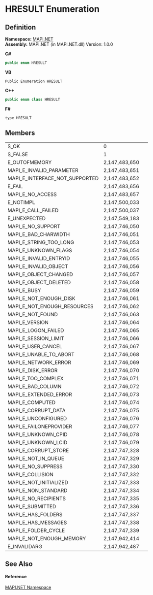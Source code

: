 # HRESULT Enumeration




## Definition
**Namespace:** <a href="5bef4637-66f8-16d4-e5f4-4d0da57a1538.md">MAPI.NET</a>  
**Assembly:** MAPI.NET (in MAPI.NET.dll) Version: 1.0.0

**C#**
``` C#
public enum HRESULT
```
**VB**
``` VB
Public Enumeration HRESULT
```
**C++**
``` C++
public enum class HRESULT
```
**F#**
``` F#
type HRESULT
```



## Members
<table>
<tr>
<td>S_OK</td>
<td>0</td>
<td> </td></tr>
<tr>
<td>S_FALSE</td>
<td>1</td>
<td> </td></tr>
<tr>
<td>E_OUTOFMEMORY</td>
<td>2,147,483,650</td>
<td> </td></tr>
<tr>
<td>MAPI_E_INVALID_PARAMETER</td>
<td>2,147,483,651</td>
<td> </td></tr>
<tr>
<td>MAPI_E_INTERFACE_NOT_SUPPORTED</td>
<td>2,147,483,652</td>
<td> </td></tr>
<tr>
<td>E_FAIL</td>
<td>2,147,483,656</td>
<td> </td></tr>
<tr>
<td>MAPI_E_NO_ACCESS</td>
<td>2,147,483,657</td>
<td> </td></tr>
<tr>
<td>E_NOTIMPL</td>
<td>2,147,500,033</td>
<td> </td></tr>
<tr>
<td>MAPI_E_CALL_FAILED</td>
<td>2,147,500,037</td>
<td> </td></tr>
<tr>
<td>E_UNEXPECTED</td>
<td>2,147,549,183</td>
<td> </td></tr>
<tr>
<td>MAPI_E_NO_SUPPORT</td>
<td>2,147,746,050</td>
<td> </td></tr>
<tr>
<td>MAPI_E_BAD_CHARWIDTH</td>
<td>2,147,746,051</td>
<td> </td></tr>
<tr>
<td>MAPI_E_STRING_TOO_LONG</td>
<td>2,147,746,053</td>
<td> </td></tr>
<tr>
<td>MAPI_E_UNKNOWN_FLAGS</td>
<td>2,147,746,054</td>
<td> </td></tr>
<tr>
<td>MAPI_E_INVALID_ENTRYID</td>
<td>2,147,746,055</td>
<td> </td></tr>
<tr>
<td>MAPI_E_INVALID_OBJECT</td>
<td>2,147,746,056</td>
<td> </td></tr>
<tr>
<td>MAPI_E_OBJECT_CHANGED</td>
<td>2,147,746,057</td>
<td> </td></tr>
<tr>
<td>MAPI_E_OBJECT_DELETED</td>
<td>2,147,746,058</td>
<td> </td></tr>
<tr>
<td>MAPI_E_BUSY</td>
<td>2,147,746,059</td>
<td> </td></tr>
<tr>
<td>MAPI_E_NOT_ENOUGH_DISK</td>
<td>2,147,746,061</td>
<td> </td></tr>
<tr>
<td>MAPI_E_NOT_ENOUGH_RESOURCES</td>
<td>2,147,746,062</td>
<td> </td></tr>
<tr>
<td>MAPI_E_NOT_FOUND</td>
<td>2,147,746,063</td>
<td> </td></tr>
<tr>
<td>MAPI_E_VERSION</td>
<td>2,147,746,064</td>
<td> </td></tr>
<tr>
<td>MAPI_E_LOGON_FAILED</td>
<td>2,147,746,065</td>
<td> </td></tr>
<tr>
<td>MAPI_E_SESSION_LIMIT</td>
<td>2,147,746,066</td>
<td> </td></tr>
<tr>
<td>MAPI_E_USER_CANCEL</td>
<td>2,147,746,067</td>
<td> </td></tr>
<tr>
<td>MAPI_E_UNABLE_TO_ABORT</td>
<td>2,147,746,068</td>
<td> </td></tr>
<tr>
<td>MAPI_E_NETWORK_ERROR</td>
<td>2,147,746,069</td>
<td> </td></tr>
<tr>
<td>MAPI_E_DISK_ERROR</td>
<td>2,147,746,070</td>
<td> </td></tr>
<tr>
<td>MAPI_E_TOO_COMPLEX</td>
<td>2,147,746,071</td>
<td> </td></tr>
<tr>
<td>MAPI_E_BAD_COLUMN</td>
<td>2,147,746,072</td>
<td> </td></tr>
<tr>
<td>MAPI_E_EXTENDED_ERROR</td>
<td>2,147,746,073</td>
<td> </td></tr>
<tr>
<td>MAPI_E_COMPUTED</td>
<td>2,147,746,074</td>
<td> </td></tr>
<tr>
<td>MAPI_E_CORRUPT_DATA</td>
<td>2,147,746,075</td>
<td> </td></tr>
<tr>
<td>MAPI_E_UNCONFIGURED</td>
<td>2,147,746,076</td>
<td> </td></tr>
<tr>
<td>MAPI_E_FAILONEPROVIDER</td>
<td>2,147,746,077</td>
<td> </td></tr>
<tr>
<td>MAPI_E_UNKNOWN_CPID</td>
<td>2,147,746,078</td>
<td> </td></tr>
<tr>
<td>MAPI_E_UNKNOWN_LCID</td>
<td>2,147,746,079</td>
<td> </td></tr>
<tr>
<td>MAPI_E_CORRUPT_STORE</td>
<td>2,147,747,328</td>
<td> </td></tr>
<tr>
<td>MAPI_E_NOT_IN_QUEUE</td>
<td>2,147,747,329</td>
<td> </td></tr>
<tr>
<td>MAPI_E_NO_SUPPRESS</td>
<td>2,147,747,330</td>
<td> </td></tr>
<tr>
<td>MAPI_E_COLLISION</td>
<td>2,147,747,332</td>
<td> </td></tr>
<tr>
<td>MAPI_E_NOT_INITIALIZED</td>
<td>2,147,747,333</td>
<td> </td></tr>
<tr>
<td>MAPI_E_NON_STANDARD</td>
<td>2,147,747,334</td>
<td> </td></tr>
<tr>
<td>MAPI_E_NO_RECIPIENTS</td>
<td>2,147,747,335</td>
<td> </td></tr>
<tr>
<td>MAPI_E_SUBMITTED</td>
<td>2,147,747,336</td>
<td> </td></tr>
<tr>
<td>MAPI_E_HAS_FOLDERS</td>
<td>2,147,747,337</td>
<td> </td></tr>
<tr>
<td>MAPI_E_HAS_MESSAGES</td>
<td>2,147,747,338</td>
<td> </td></tr>
<tr>
<td>MAPI_E_FOLDER_CYCLE</td>
<td>2,147,747,339</td>
<td> </td></tr>
<tr>
<td>MAPI_E_NOT_ENOUGH_MEMORY</td>
<td>2,147,942,414</td>
<td> </td></tr>
<tr>
<td>E_INVALIDARG</td>
<td>2,147,942,487</td>
<td> </td></tr>
</table>

## See Also


#### Reference
<a href="5bef4637-66f8-16d4-e5f4-4d0da57a1538.md">MAPI.NET Namespace</a>  
